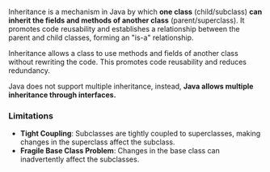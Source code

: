 Inheritance is a mechanism in Java by which **one class** (child/subclass) **can inherit the fields and methods of another class** (parent/superclass). It promotes code reusability and establishes a relationship between the parent and child classes, forming an "is-a" relationship.

Inheritance allows a class to use methods and fields of another class without rewriting the code. This promotes code reusability and reduces redundancy.

Java does not support multiple inheritance, instead, **Java allows multiple inheritance through interfaces.**
### Limitations

- **Tight Coupling**: Subclasses are tightly coupled to superclasses, making changes in the superclass affect the subclass.
-  **Fragile Base Class Problem**: Changes in the base class can inadvertently affect the subclasses.
